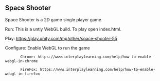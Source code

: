 ## Space Shooter 
  
  Space Shooter is a 2D game single player game. 
  
Run: This is a untiy WebGL build. To play open index.html.

Play: https://play.unity.com/mg/other/space-shooter-55 
      

Configure: Enable WebGL to run the game 

           Chrome: https://www.interplaylearning.com/help/how-to-enable-webgl-in-chrome
           
           FireFox: https://www.interplaylearning.com/help/how-to-enable-webgl-in-firefox
